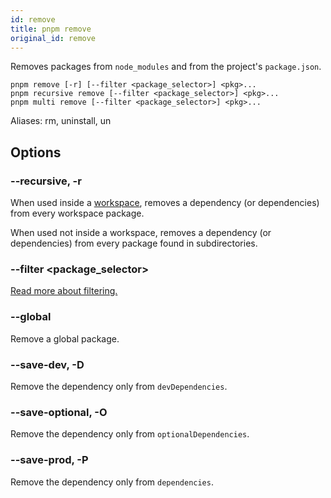 ```yaml
---
id: remove
title: pnpm remove
original_id: remove
---
```


Removes packages from `node_modules` and from the project's `package.json`.

```text
pnpm remove [-r] [--filter <package_selector>] <pkg>...
pnpm recursive remove [--filter <package_selector>] <pkg>...
pnpm multi remove [--filter <package_selector>] <pkg>...
```

Aliases: rm, uninstall, un

## Options

### --recursive, -r

When used inside a [workspace](../workspaces.md), removes a dependency (or dependencies)
from every workspace package.

When used not inside a workspace, removes a dependency (or dependencies)
from every package found in subdirectories.

### --filter &lt;package_selector>

[Read more about filtering.](../filtering.md)

### --global

Remove a global package.

### --save-dev, -D

Remove the dependency only from `devDependencies`.

### --save-optional, -O

Remove the dependency only from `optionalDependencies`.

### --save-prod, -P

Remove the dependency only from `dependencies`.

